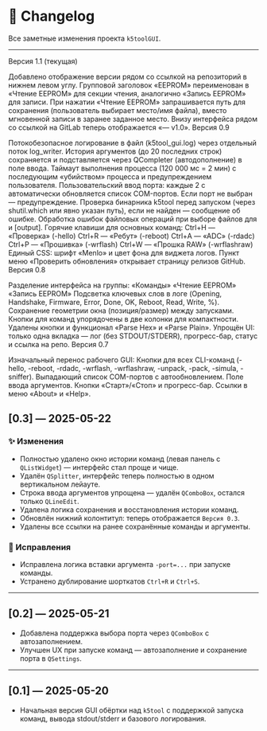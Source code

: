 # 📄 Changelog

Все заметные изменения проекта `k5toolGUI`.

---
Версия 1.1 (текущая)

Добавлено отображение версии рядом со ссылкой на репозиторий в нижнем левом углу.
Групповой заголовок «EEPROM» переименован в «Чтение EEPROM» для секции чтения, аналогично «Запись EEPROM» для записи.
При нажатии «Чтение EEPROM» запрашивается путь для сохранения (пользователь выбирает место/имя файла), вместо мгновенной записи в заранее заданное место.
Внизу интерфейса рядом со ссылкой на GitLab теперь отображается «— v1.0».
Версия 0.9

Потокобезопасное логирование в файл (k5tool_gui.log) через отдельный поток log_writer.
История аргументов (до 20 последних строк) сохраняется и подставляется через QCompleter (автодополнение) в поле ввода.
Таймаут выполнения процесса (120 000 мс = 2 мин) с последующим «убийством» процесса и предупреждением пользователя.
Пользовательский ввод порта: каждые 2 с автоматически обновляется список COM-портов. Если порт не выбран — предупреждение.
Проверка бинарника k5tool перед запуском (через shutil.which или явно указан путь), если не найден — сообщение об ошибке.
Обработка ошибок файловых операций при выборе файлов для <file> и [output].
Горячие клавиши для основных команд:
Ctrl+H — «Проверка» (-hello)
Ctrl+R — «Ребут» (-reboot)
Ctrl+A — «ADC» (-rdadc)
Ctrl+P — «Прошивка» (-wrflash)
Ctrl+W — «Прошка RAW» (-wrflashraw)
Единый CSS: шрифт «Menlo» и цвет фона для виджета логов.
Пункт меню «Проверить обновления» открывает страницу релизов GitHub.
Версия 0.8

Разделение интерфейса на группы:
«Команды»
«Чтение EEPROM»
«Запись EEPROM»
Подсветка ключевых слов в логе (Opening, Handshake, Firmware, Error, Done, OK, Reboot, Read, Write, %).
Сохранение геометрии окна (позиция/размер) между запусками.
Кнопки для команд упорядочены в две колонки для компактности.
Удалены кнопки и функционал «Parse Hex» и «Parse Plain».
Упрощён UI: только одна вкладка — лог (без STDOUT/STDERR), прогресс-бар, статус и ссылка на репо.
Версия 0.7

Изначальный перенос рабочего GUI:
Кнопки для всех CLI-команд (-hello, -reboot, -rdadc, -wrflash, -wrflashraw, -unpack, -pack, -simula, -sniffer).
Выпадающий список COM-портов с автообновлением.
Поле ввода аргументов.
Кнопки «Старт»/«Стоп» и прогресс-бар.
Ссылки в меню «About» и «Help».

## [0.3] — 2025-05-22

### ✨ Изменения
- Полностью удалено окно истории команд (левая панель с `QListWidget`) — интерфейс стал проще и чище.
- Удалён `QSplitter`, интерфейс теперь полностью в одном вертикальном лейауте.
- Строка ввода аргументов упрощена — удалён `QComboBox`, остался только `QLineEdit`.
- Удалена логика сохранения и восстановления истории команд.
- Обновлён нижний колонтитул: теперь отображается `Версия 0.3`.
- Удалены все ссылки на ранее сохранённые команды и аргументы.

### 🐛 Исправления
- Исправлена логика вставки аргумента `-port=...` при запуске команды.
- Устранено дублирование шорткатов `Ctrl+R` и `Ctrl+S`.

---

## [0.2] — 2025-05-21

- Добавлена поддержка выбора порта через `QComboBox` с автозаполнением.
- Улучшен UX при запуске команд — автозаполнение и сохранение порта в `QSettings`.

---

## [0.1] — 2025-05-20

- Начальная версия GUI обёртки над `k5tool` с поддержкой запуска команд, вывода stdout/stderr и базового логирования.
